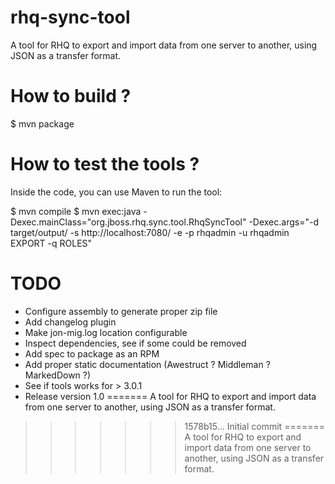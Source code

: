 rhq-sync-tool
=============

A tool for RHQ to export and import data from one server to another, using JSON as a transfer format.

How to build ?
==============

$ mvn package

How to test the tools ?
=======================

Inside the code, you can use Maven to run the tool:

$ mvn compile
$ mvn exec:java -Dexec.mainClass="org.jboss.rhq.sync.tool.RhqSyncTool" -Dexec.args="-d target/output/ -s http://localhost:7080/ -e -p rhqadmin -u rhqadmin  EXPORT -q ROLES"

TODO
====

* Configure assembly to generate proper zip file
* Add changelog plugin
* Make jon-mig.log location configurable
* Inspect dependencies, see if some could be removed
* Add spec to package as an RPM
* Add proper static documentation (Awestruct ? Middleman ? MarkedDown ?)
* See if tools works for > 3.0.1
* Release version 1.0
=======
A tool for RHQ to export and import data from one server to another, using JSON as a transfer format.
>>>>>>> 1578b15... Initial commit
=======
A tool for RHQ to export and import data from one server to another, using JSON as a transfer format.
